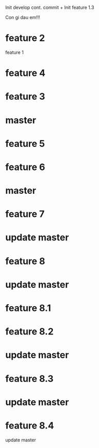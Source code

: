 Init develop cont. commit + Init feature 1.3

Con gi dau em!!!

feature 2
=======
feature 1


feature 4
=======
feature 3
=======
master
=======
feature 5
=======
feature 6
======
master
=======
feature 7
======
update master
=======
feature 8
======
update master
=======
feature 8.1
======
feature 8.2
=======
update master
======
feature 8.3
=====
update master
=======
feature 8.4
======
update master
